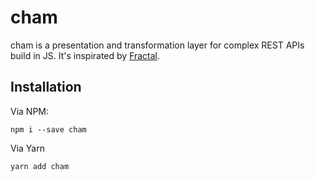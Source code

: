 # cham
cham is a presentation and transformation layer for complex REST APIs build in JS. It's inspirated by [Fractal](https://github.com/thephpleague/fractal).

## Installation
Via NPM:
```
npm i --save cham
```

Via Yarn
```
yarn add cham
```
